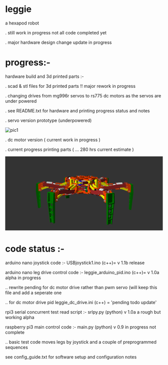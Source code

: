 # leggie

a hexapod robot

.    still work in progress not all code completed yet 

.    major hardware design change update in progress 

# progress:-

hardware build and 3d printed parts :-

.    scad & stl files for 3d printed parts  !! major rework in progress

.    changing drives from mg996r servos to rs775 dc motors as the servos are under powered 

.    see README.txt for hardware and printing progress status and notes

.    servo version prototype (underpowered)

![pic1](https://lh3.googleusercontent.com/-5JN2nPmkK0I/WoS32gn13_I/AAAAAAAABls/yhc50X_s0GkQThyo7ScWCl8HOlUzFeV-QCL0BGAs/w530-d-h298-n-rw/20180210_155444.jpeg)

.    dc motor version ( current work in progress )

.    current progress printing parts ( ... 280 hrs current estimate )

![pic1](https://github.com/achiestdragon/leggie/blob/master/scad_parts_dc_motor_version/assembled.png)

# code status :-

arduino nano  joystick code :-             USBjoystick1.ino       (c++)= v 1.1b  release

arduino nano  leg drive control code :-    leggie_arduino_pid.ino (c++)= v 1.0a  alpha in progress

..   rewrite pending for dc motor drive rather than pwm servo (will keep this file and add a seperate one

..   for dc motor drive pid   leggie_dc_drive.ini  (c++) = 'pending todo update'


rpi3 serial concurrent test read script :- srlpy.py (python) v 1.0a  a rough but working alpha

raspberry pi3  main control code  :-      main.py (python) v 0.9 in progress not complete

..   basic test code moves legs by joystick and a couple of preprogrammed sequences

see config_guide.txt for software setup and configuration notes
